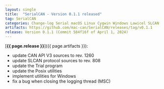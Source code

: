 ```yaml
---
layout: single
title:  "SerialCAN - Version 0.1.1 released"
tag: SerialCAN
categories: Change-log Serial macOS Linux Cygwin Windows Lawicel SLCAN
artifacts: https://github.com/mac-can/SerialCAN/releases/tag/v0.1.1
release: Version 0.1.1 (Commit 584f16f of April 1, 2024)
---
```

[**{{ page.release }}**]({{ page.artifacts }}):

- update CAN API V3 sources to rev. 1260
- update SLCAN protocol sources to rev. 808
- update the Trial program
- update the Posix utilities
- implement utilities for Windows
- fix a bug when closing the logging thread (MSC)